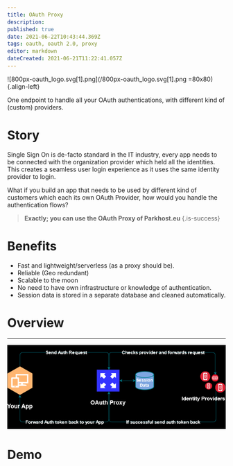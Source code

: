 ```yaml
---
title: OAuth Proxy
description: 
published: true
date: 2021-06-22T10:43:44.369Z
tags: oauth, oauth 2.0, proxy
editor: markdown
dateCreated: 2021-06-21T11:22:41.057Z
---
```


![800px-oauth_logo.svg[1].png](/800px-oauth_logo.svg[1].png  =80x80){.align-left}


One endpoint to handle all your OAuth authentications,
with different kind of (custom) providers.

# Story
Single Sign On is de-facto standard in the IT industry, every app needs to be connected with the organization provider which held all the identities.
This creates a seamless user login experience as it uses the same identity provider to login.

What if you build an app that needs to be used by different kind of customers which each its own OAuth Provider, how would you handle the authentication flows?

> **Exactly; you can use the OAuth Proxy of Parkhost.eu**
{.is-success}


# Benefits

- Fast and lightweight/serverless (as a proxy should be).
- Reliable (Geo redundant)
- Scalable to the moon
- No need to have own infrastructure or knowledge of authentication.
- Session data is stored in a separate database and cleaned automatically.

# Overview

-----
 ![oauth_proxy_v3(1).png](/oauth_proxy_v3(1).png)










# Demo